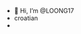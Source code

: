 - 👋 Hi, I’m @LOONG17
- croatian
- 

<!---
LOONG17/LOONG17 is a ✨ special ✨ repository because its `README.md` (this file) appears on your GitHub profile.
You can click the Preview link to take a look at your changes.
--->
